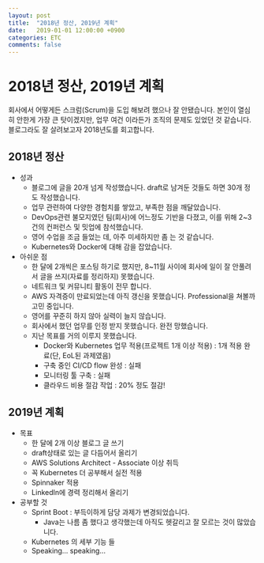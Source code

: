 ```yaml
---
layout: post
title:  "2018년 정산, 2019년 계획"
date:   2019-01-01 12:00:00 +0900
categories: ETC
comments: false
---
```

# 2018년 정산, 2019년 계획
회사에서 어떻게든 스크럼(Scrum)을 도입 해보려 했으나 잘 안됐습니다. 본인이 열심히 안한게 가장 큰 탓이겠지만, 업무 여건 이라든가 조직의 문제도 있었던 것 같습니다. 블로그라도 잘 살려보고자 2018년도를 회고합니다.

## 2018년 정산
  * 성과
    + 블로그에 글을 20개 넘게 작성했습니다. draft로 남겨둔 것들도 하면 30개 정도 작성했습니다.
    + 업무 관련하여 다양한 경험치를 쌓았고, 부족한 점을 깨달았습니다.
    + DevOps관련 불모지였던 팀(회사)에 어느정도 기반을 다졌고, 이를 위해 2~3건의 컨퍼런스 및 밋업에 참석했습니다.
    + 영어 수업을 조금 들었는 데, 아주 미세하지만 좀 는 것 같습니다.
    + Kubernetes와 Docker에 대해 감을 잡았습니다.
  * 아쉬운 점
    + 한 달에 2개씩은 포스팅 하기로 했지만, 8~11월 사이에 회사에 일이 잘 안풀려서 글을 쓰지(자료를 정리하지) 못했습니다.
    + 네트워크 및 커뮤니티 활동이 전무 합니다.
    + AWS 자격증이 만료되었는데 아직 갱신을 못했습니다. Professional을 쳐볼까 고민 중입니다.
    + 영어를 꾸준히 하지 않아 실력이 늘지 않습니다.
    + 회사에서 했던 업무를 인정 받지 못했습니다. 완전 망했습니다.
    + 지난 목표를 거의 이루지 못했습니다.
      - Docker와 Kubernetes 업무 적용(프로젝트 1개 이상 적용) : 1개 적용 완료(단, EoL된 과제였음)
      - 구축 중인 CI/CD flow 완성 : 실패
      - 모니터링 툴 구축 : 실패
      - 클라우드 비용 절감 작업 : 20% 정도 절감!
      
## 2019년 계획
  * 목표
    + 한 달에 2개 이상 블로그 글 쓰기
    + draft상태로 있는 글 다듬어서 올리기
    + AWS Solutions Architect - Associate 이상 취득
    + 꼭 Kubernetes 더 공부해서 실전 적용
    + Spinnaker 적용
    + LinkedIn에 경력 정리해서 올리기
  * 공부할 것
    + Sprint Boot : 부득이하게 담당 과제가 변경되었습니다.
      - Java는 나름 좀 했다고 생각했는데 아직도 헷갈리고 잘 모르는 것이 많았습니다. 
    + Kubernetes 의 세부 기능 들
    + Speaking... speaking...
